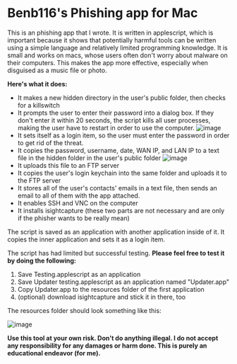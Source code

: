Benb116's Phishing app for Mac
==========================

This is an phishing app that I wrote. It is written in applescript, which is important because it shows that  potentially harmful tools can be written using a simple language and relatively limited programming knowledge. It is small and works on macs, whose users often don't worry about malware on their computers. This makes the app more effective, especially when disguised as a music file or photo. 

**Here's what it does:**

* It makes a new hidden directory in the user's public folder, then checks for a killswitch
* It prompts the user to enter their password into a dialog box. If they don't enter it within 20 seconds, the script kills all user processes, making the user have to restart in order to use the computer.
![image](http://cl.ly/KAii/Screenshot%202012-10-16%20at%206.42.54%20AM.jpg)
*  It sets itself as a login item, so the user must enter the password in order to get rid of the threat.
*  It copies the password, username, date, WAN IP, and LAN IP to a text file in the hidden folder in the user's public folder ![image](http://cl.ly/KB3S/Screenshot%202012-10-16%20at%206.47.02%20AM.jpg)
*  It uploads this file to an FTP server
*  It copies the user's login keychain into the same folder and uploads it to the FTP server
*  It stores all of the user's contacts' emails in a text file, then sends an email to all of them with the app attached.
*  It enables SSH and VNC on the computer
*  It installs isightcapture (these two parts are not necessary and are only if the phisher wants to be really mean)

The script is saved as an application with another application inside of it. It copies the inner application and sets it as a login item.

The script has had limited but successful testing. **Please feel free to test it by doing the following:**

1. Save Testing.applescript as an application
2. Save Updater testing.applescript as an application named "Updater.app"
3. Copy Updater.app to the resources folder of the first application
4. (optional) download isightcapture and stick it in there, too

The resources folder should look something like this:

![image](http://cl.ly/KAYW/Screenshot%202012-10-16%20at%206.51.20%20AM.jpg)

**Use this tool at your own risk. Don't do anything illegal. I do not accept any responsibility for any damages or harm done. This is purely an educational endeavor (for me).**